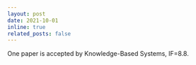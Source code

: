 ```yaml
---
layout: post
date: 2021-10-01
inline: true
related_posts: false
---
```


One paper is accepted by Knowledge-Based Systems, IF=8.8.
